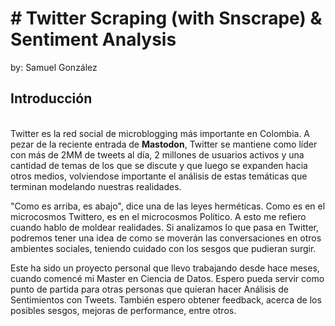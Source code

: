 <h1># Twitter Scraping (with Snscrape) & Sentiment Analysis</h1>
by: Samuel González

<h2><b>Introducción</b></h2>
</br>
Twitter es la red social de microblogging más importante en Colombia. A pezar de la reciente entrada de <b>Mastodon</b>, Twitter se mantiene como líder con más de 2MM de tweets al día, 2 millones de usuarios activos y una cantidad de temas de los que se discute y que luego se expanden hacia otros medios, volviendose importante el análisis de estas temáticas que terminan modelando nuestras realidades. 

"Como es arriba, es abajo", dice una de las leyes herméticas. Como es en el microcosmos Twittero, es en el microcosmos Político. A esto me refiero cuando hablo de moldear realidades. Si analizamos lo que pasa en Twitter, podremos tener una idea de como se moverán las conversaciones en otros ambientes sociales, teniendo cuidado con los sesgos que pudieran surgir.

Este ha sido un proyecto personal que llevo trabajando desde hace meses, cuando comencé mi Master en Ciencia de Datos. Espero pueda servir como punto de partida para otras personas que quieran hacer Análisis de Sentimientos con Tweets. También espero obtener feedback, acerca de los posibles sesgos, mejoras de performance, entre otros.
